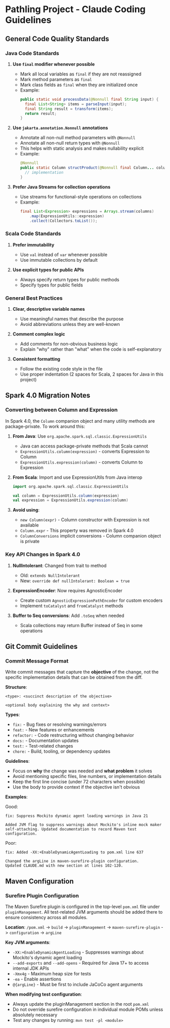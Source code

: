 # Pathling Project - Claude Coding Guidelines

## General Code Quality Standards

### Java Code Standards

1. **Use `final` modifier whenever possible**
   - Mark all local variables as `final` if they are not reassigned
   - Mark method parameters as `final`
   - Mark class fields as `final` when they are initialized once
   - Example:
     ```java
     public static void processData(@Nonnull final String input) {
       final List<String> items = parseInput(input);
       final String result = transform(items);
       return result;
     }
     ```

2. **Use `jakarta.annotation.Nonnull` annotations**
   - Annotate all non-null method parameters with `@Nonnull`
   - Annotate all non-null return types with `@Nonnull`
   - This helps with static analysis and makes nullability explicit
   - Example:
     ```java
     @Nonnull
     public static Column structProduct(@Nonnull final Column... columns) {
       // implementation
     }
     ```

3. **Prefer Java Streams for collection operations**
   - Use streams for functional-style operations on collections
   - Example:
     ```java
     final List<Expression> expressions = Arrays.stream(columns)
         .map(ExpressionUtils::expression)
         .collect(Collectors.toList());
     ```

### Scala Code Standards

1. **Prefer immutability**
   - Use `val` instead of `var` whenever possible
   - Use immutable collections by default

2. **Use explicit types for public APIs**
   - Always specify return types for public methods
   - Specify types for public fields

### General Best Practices

1. **Clear, descriptive variable names**
   - Use meaningful names that describe the purpose
   - Avoid abbreviations unless they are well-known

2. **Comment complex logic**
   - Add comments for non-obvious business logic
   - Explain "why" rather than "what" when the code is self-explanatory

3. **Consistent formatting**
   - Follow the existing code style in the file
   - Use proper indentation (2 spaces for Scala, 2 spaces for Java in this project)

## Spark 4.0 Migration Notes

### Converting between Column and Expression

In Spark 4.0, the `Column` companion object and many utility methods are package-private. To work around this:

1. **From Java**: Use `org.apache.spark.sql.classic.ExpressionUtils`
   - Java can access package-private methods that Scala cannot
   - `ExpressionUtils.column(expression)` - converts Expression to Column
   - `ExpressionUtils.expression(column)` - converts Column to Expression

2. **From Scala**: Import and use ExpressionUtils from Java interop
   ```scala
   import org.apache.spark.sql.classic.ExpressionUtils

   val column = ExpressionUtils.column(expression)
   val expression = ExpressionUtils.expression(column)
   ```

3. **Avoid using**:
   - `new Column(expr)` - Column constructor with Expression is not available
   - `Column.expr` - This property was removed in Spark 4.0
   - `ColumnConversions` implicit conversions - Column companion object is private

### Key API Changes in Spark 4.0

1. **NullIntolerant**: Changed from trait to method
   - Old: `extends NullIntolerant`
   - New: `override def nullIntolerant: Boolean = true`

2. **ExpressionEncoder**: Now requires AgnosticEncoder
   - Create custom `AgnosticExpressionPathEncoder` for custom encoders
   - Implement `toCatalyst` and `fromCatalyst` methods

3. **Buffer to Seq conversions**: Add `.toSeq` when needed
   - Scala collections may return Buffer instead of Seq in some operations

## Git Commit Guidelines

### Commit Message Format

Write commit messages that capture the **objective** of the change, not the specific implementation details that can be obtained from the diff.

**Structure**:
```
<type>: <succinct description of the objective>

<optional body explaining the why and context>
```

**Types**:
- `fix:` - Bug fixes or resolving warnings/errors
- `feat:` - New features or enhancements
- `refactor:` - Code restructuring without changing behavior
- `docs:` - Documentation updates
- `test:` - Test-related changes
- `chore:` - Build, tooling, or dependency updates

**Guidelines**:
- Focus on **why** the change was needed and **what problem** it solves
- Avoid mentioning specific files, line numbers, or implementation details
- Keep the first line concise (under 72 characters when possible)
- Use the body to provide context if the objective isn't obvious

**Examples**:

Good:
```
fix: Suppress Mockito dynamic agent loading warnings in Java 21

Added JVM flag to suppress warnings about Mockito's inline mock maker
self-attaching. Updated documentation to record Maven test configuration.
```

Poor:
```
fix: Added -XX:+EnableDynamicAgentLoading to pom.xml line 637

Changed the argLine in maven-surefire-plugin configuration.
Updated CLAUDE.md with new section at lines 102-120.
```

## Maven Configuration

### Surefire Plugin Configuration

The Maven Surefire plugin is configured in the top-level `pom.xml` file under `pluginManagement`. All test-related JVM arguments should be added there to ensure consistency across all modules.

**Location**: `/pom.xml` -> `build` -> `pluginManagement` -> `maven-surefire-plugin` -> `configuration` -> `argLine`

**Key JVM arguments**:
- `-XX:+EnableDynamicAgentLoading` - Suppresses warnings about Mockito's dynamic agent loading
- `--add-exports` and `--add-opens` - Required for Java 17+ to access internal JDK APIs
- `-Xmx4g` - Maximum heap size for tests
- `-ea` - Enable assertions
- `@{argLine}` - Must be first to include JaCoCo agent arguments

**When modifying test configuration**:
- Always update the pluginManagement section in the root `pom.xml`
- Do not override surefire configuration in individual module POMs unless absolutely necessary
- Test any changes by running: `mvn test -pl <module>`
